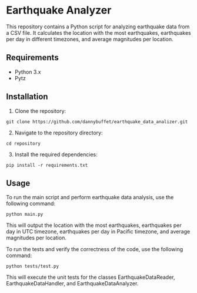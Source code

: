 # Earthquake Analyzer

This repository contains a Python script for analyzing earthquake data from a CSV file. It calculates the location with the most earthquakes, earthquakes per day in different timezones, and average magnitudes per location.

## Requirements

- Python 3.x
- Pytz

## Installation

1. Clone the repository:

```shell
git clone https://github.com/dannybuffet/earthquake_data_analizer.git
```

2. Navigate to the repository directory:

```shell
cd repository
```

3. Install the required dependencies:

```shell
pip install -r requirements.txt
```

## Usage

To run the main script and perform earthquake data analysis, use the following command:

```shell
python main.py
```

This will output the location with the most earthquakes, earthquakes per day in UTC timezone, earthquakes per day in Pacific timezone, and average magnitudes per location.

To run the tests and verify the correctness of the code, use the following command:

```shell
python tests/test.py
```
This will execute the unit tests for the classes EarthquakeDataReader, EarthquakeDataHandler, and EarthquakeDataAnalyzer.

